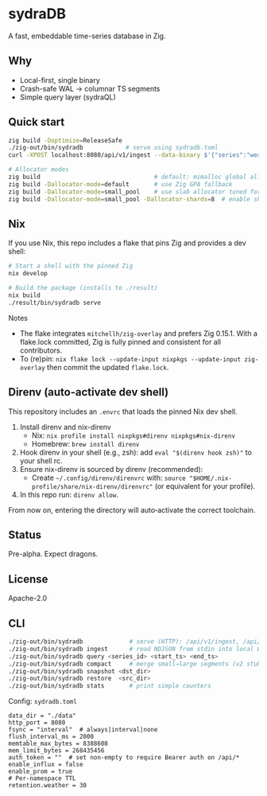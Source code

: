 # sydraDB

A fast, embeddable time-series database in Zig.

## Why

- Local-first, single binary
- Crash-safe WAL → columnar TS segments
- Simple query layer (sydraQL)

## Quick start

```bash
zig build -Doptimize=ReleaseSafe
./zig-out/bin/sydradb            # serve using sydradb.toml
curl -XPOST localhost:8080/api/v1/ingest --data-binary $'{"series":"weather.room1","ts":1694300000,"value":24.2}\n'

# Allocator modes
zig build                                # default: mimalloc global allocator
zig build -Dallocator-mode=default       # use Zig GPA fallback
zig build -Dallocator-mode=small_pool    # use slab allocator tuned for small writes
zig build -Dallocator-mode=small_pool -Dallocator-shards=8  # enable sharded slab allocator
```

## Nix

If you use Nix, this repo includes a flake that pins Zig and provides a dev shell:

```bash
# Start a shell with the pinned Zig
nix develop

# Build the package (installs to ./result)
nix build
./result/bin/sydradb serve
```

Notes

- The flake integrates `mitchellh/zig-overlay` and prefers Zig 0.15.1. With a flake.lock committed, Zig is fully pinned and consistent for all contributors.
- To (re)pin: `nix flake lock --update-input nixpkgs --update-input zig-overlay` then commit the updated `flake.lock`.

## Direnv (auto-activate dev shell)

This repository includes an `.envrc` that loads the pinned Nix dev shell.

1. Install direnv and nix-direnv
   - Nix: `nix profile install nixpkgs#direnv nixpkgs#nix-direnv`
   - Homebrew: `brew install direnv`
2. Hook direnv in your shell (e.g., zsh): add `eval "$(direnv hook zsh)"` to your shell rc.
3. Ensure nix-direnv is sourced by direnv (recommended):
   - Create `~/.config/direnv/direnvrc` with: `source "$HOME/.nix-profile/share/nix-direnv/direnvrc"` (or equivalent for your profile).
4. In this repo run: `direnv allow`.

From now on, entering the directory will auto‑activate the correct toolchain.

## Status

Pre-alpha. Expect dragons.

## License

Apache-2.0

## CLI

```bash
./zig-out/bin/sydradb             # serve (HTTP): /api/v1/ingest, /api/v1/query/range, /metrics
./zig-out/bin/sydradb ingest      # read NDJSON from stdin into local WAL
./zig-out/bin/sydradb query <series_id> <start_ts> <end_ts>
./zig-out/bin/sydradb compact     # merge small→large segments (v2 stub)
./zig-out/bin/sydradb snapshot <dst_dir>
./zig-out/bin/sydradb restore  <src_dir>
./zig-out/bin/sydradb stats       # print simple counters
```

Config: `sydradb.toml`

```
data_dir = "./data"
http_port = 8080
fsync = "interval"  # always|interval|none
flush_interval_ms = 2000
memtable_max_bytes = 8388608
mem_limit_bytes = 268435456
auth_token = ""  # set non-empty to require Bearer auth on /api/*
enable_influx = false
enable_prom = true
# Per-namespace TTL
retention.weather = 30
```
